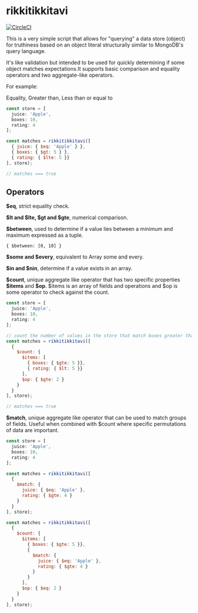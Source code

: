 # rikkitikkitavi

[![CircleCI](https://circleci.com/gh/deldreth/rikkitikkitavi.svg?style=svg)](https://circleci.com/gh/deldreth/rikkitikkitavi)

This is a very simple script that allows for "querying" a data store (object) for truthiness based on an object literal structurally similar to MongoDB's query language.

It's like validation but intended to be used for quickly determining if some object matches expectations.It supports basic comparison and equality operators and two aggregate-like operators.

For example:

Equality, Greater than, Less than or equal to

```javascript
const store = [
  juice: 'Apple',
  boxes: 10,
  rating: 4
];

const matches = rikkitikkitavi([
  { juice: { $eq: 'Apple' } },
  { boxes: { $gt: 5 } },
  { rating: { $lte: 5 }}
], store);

// matches === true
```

## Operators

**\$eq**, strict equality check.

**$lt and $lte, $gt and $gte**, numerical comparison.

**\$between**, used to determine if a value lies between a minimum and maximum expressed as a tuple.

`{ $between: [0, 10] }`

**$some and $every**, equivalent to Array some and every.

**$in and $nin**, determine if a value exists in an array.

**\$count**, unique aggregate like operator that has two specific properties **\$items** and **\$op**. $items is an array of fields and operations and $op is some operator to check against the count.

```javascript
const store = [
  juice: 'Apple',
  boxes: 10,
  rating: 4
];

// count the number of values in the store that match boxes greater than or equal to 5 and rating less than 5. The total count should be greater than or equal to 2
const matches = rikkitikkitavi([
  {
    $count: {
      $items: [
        { boxes: { $gte: 5 }},
        { rating: { $lt: 5 }}
      ],
      $op: { $gte: 2 }
    }
  }
], store);

// matches === true
```

**\$match**, unique aggregate like operator that can be used to match groups of fields. Useful when combined with \$count where specific permutations of data are important.

```javascript
const store = [
  juice: 'Apple',
  boxes: 10,
  rating: 4
];

const matches = rikkitikkitavi([
  {
    $match: {
      juice: { $eq: 'Apple' },
      rating: { $gte: 4 }
    }
  }
], store);

const matches = rikkitikkitavi([
  {
    $count: {
      $items: [
        { boxes: { $gte: 5 }},
        {
          $match: {
            juice: { $eq: 'Apple' },
            rating: { $gte: 4 }
          }
        }
      ],
      $op: { $eq: 2 }
    }
  }
], store);
```
